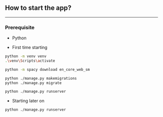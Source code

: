 ## How to start the app?
---

### Prerequisite
- Python

- First time starting
```bash
python -m venv venv
.\venv\Scripts\activate

python -m spacy download en_core_web_sm

python ./manage.py makemigrations
python ./manage.py migrate

python ./manage.py runserver
```

- Starting later on
```bash
python ./manage.py runserver
```